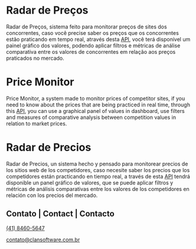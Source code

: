 # Radar de Preços
Radar de Preços, sistema feito para monitorar preços de sites dos concorrentes, caso você precise saber os preços que os concorrentes estão praticando em tempo real, através desta <a href="https://clansoftware.com.br" target="_BLANK"> API</a>, você terá disponível um painel gráfico dos valores, podendo aplicar filtros e métricas de análise comparativa entre os valores de concorrentes em relação aos preços praticados no mercado.

# Price Monitor
Price Monitor, a system made to monitor prices of competitor sites, if you need to know about the prices that are being practiced in real time, through this <a href="https://clansoftware.com.br" target="_BLANK"> API</a>, you can use a graphical panel of values in dashboard, use filters and measures of comparative analysis between competition values in relation to market prices.

# Radar de Precios
Radar de Precios, un sistema hecho y pensado para monitorear precios de los sitios web de los competidores, caso necesite saber los precios que los competidores están practicando en tiempo real, a través de esta <a href="https://clansoftware.com.br" target="_BLANK"> API</a> tendrá disponible un panel gráfico de valores, que se puede aplicar filtros y métricas de análisis comparativas entre los valores de los competidores en relación con los precios del mercado.

<h2>Contato | Contact | Contacto</h2>
<a href="https://api.whatsapp.com/send?phone=554184605647" target="_BLANK">(41) 8460-5647</a> 

</a><a href="mailto:contato@clansoftware.com.br">contato@clansoftware.com.br</a>
